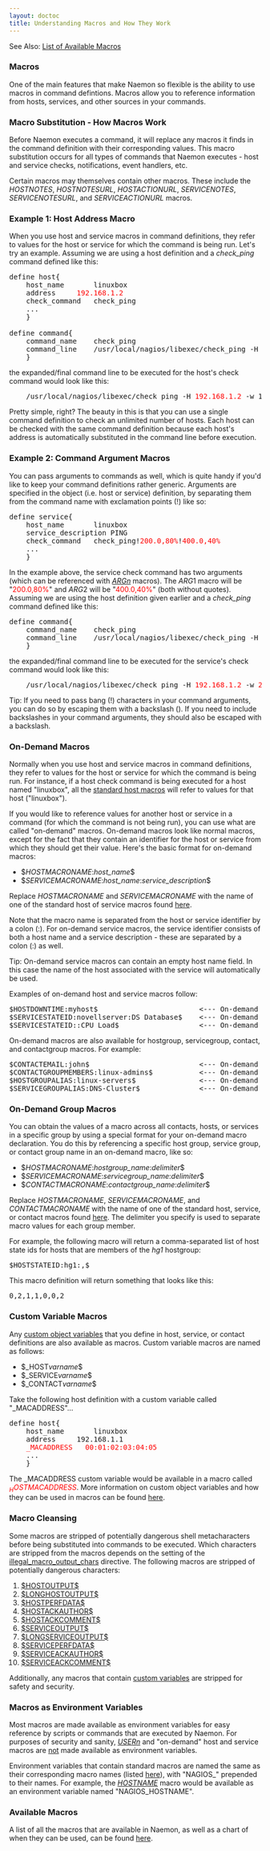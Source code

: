 ```yaml
---
layout: doctoc
title: Understanding Macros and How They Work
---
```




<span class="glyphicon glyphicon-arrow-right"></span> See Also: <a href="macrolist.html">List of Available Macros</a>

### Macros

One of the main features that make Naemon so flexible is the ability to use macros in command defintions. Macros allow you to reference information from hosts, services, and other sources in your commands.

### Macro Substitution - How Macros Work

Before Naemon executes a command, it will replace any macros it finds in the command definition with their corresponding values. This macro substitution occurs for all types of commands that Naemon executes - host and service checks, notifications, event handlers, etc.

Certain macros may themselves contain other macros.  These include the $HOSTNOTES$, $HOSTNOTESURL$, $HOSTACTIONURL$, $SERVICENOTES$, $SERVICENOTESURL$, and $SERVICEACTIONURL$ macros.

### Example 1: Host Address Macro

When you use host and service macros in command definitions, they refer to values for the host or service for which the command is being run.  Let's try an example.  Assuming we are using a host definition and a <i>check_ping</i> command defined like this:

<pre>
define host{
	host_name		linuxbox
	address		<font color="red">192.168.1.2</font>
	check_command	check_ping
	...
	}

define command{
	command_name    check_ping
	command_line    /usr/local/nagios/libexec/check_ping -H <font color="red">$HOSTADDRESS$</font> -w 100.0,90% -c 200.0,60%
	}
</pre>

the expanded/final command line to be executed for the host's check command would look like this:

<pre>
	/usr/local/nagios/libexec/check_ping -H <font color="red">192.168.1.2</font> -w 100.0,90% -c 200.0,60%
</pre>

Pretty simple, right?  The beauty in this is that you can use a single command definition to check an unlimited number of hosts.  Each host can be checked with the same command definition because each host's address is automatically substituted in the command line before execution.

### Example 2: Command Argument Macros

You can pass arguments to commands as well, which is quite handy if you'd like to keep your command definitions rather generic.  Arguments are specified in the object (i.e. host or service) definition, by separating them from the command name with exclamation points (!) like so:

<pre>
define service{
	host_name		linuxbox
	service_description	PING
	check_command	check_ping!<font color="red">200.0,80%</font>!<font color="red">400.0,40%</font>
	...
	}
</pre>

In the example above, the service check command has two arguments (which can be referenced with <a href="macrolist.html#arg">$ARGn$</a> macros).  The $ARG1$ macro will be "<font color="red">200.0,80%</font>" and $ARG2$ will be "<font color="red">400.0,40%</font>" (both without quotes).  Assuming we are using the host definition given earlier and a <i>check_ping</i> command defined like this:

<pre>
define command{
	command_name    check_ping
	command_line    /usr/local/nagios/libexec/check_ping -H <font color="red">$HOSTADDRESS$</font> -w <font color="red">$ARG1$</font> -c <font color="red">$ARG2$</font>
	}
</pre>

the expanded/final command line to be executed for the service's check command would look like this:

<pre>
	/usr/local/nagios/libexec/check_ping -H <font color="red">192.168.1.2</font> -w <font color="red">200.0,80%</font> -c <font color="red">400.0,40%</font>
</pre>

<span class="glyphicon glyphicon-thumbs-up"></span>Tip: If you need to pass bang (!) characters in your command arguments, you can do so by escaping them with a backslash (\).  If you need to include backslashes in your command arguments, they should also be escaped with a backslash.

### On-Demand Macros

Normally when you use host and service macros in command definitions, they refer to values for the host or service for which the command is being run.  For instance, if a host check command is being executed for a host named "linuxbox", all the <a href="macrolist.html">standard host macros</a> will refer to values for that host ("linuxbox").

If you would like to reference values for another host or service in a command (for which the command is not being run), you can use what are called "on-demand" macros.  On-demand macros look like normal macros, except for the fact that they contain an identifier for the host or service from which they should get their value.  Here's the basic format for on-demand macros:

<ul>
<li>$<i>HOSTMACRONAME</i>:<i>host_name</i>$</li>
<li>$<i>SERVICEMACRONAME</i>:<i>host_name</i>:<i>service_description</i>$</li>
</ul>

Replace <i>HOSTMACRONAME</i> and <i>SERVICEMACRONAME</i> with the name of one of the standard host of service macros found <a href="macrolist.html">here</a>.

Note that the macro name is separated from the host or service identifier by a colon (:).  For on-demand service macros, the service identifier consists of both a host name and a service description - these are separated by a colon (:) as well.

<span class="glyphicon glyphicon-thumbs-up"></span> Tip: On-demand service macros can contain an empty host name field.  In this case the name of the host associated with the service will automatically be used.

Examples of on-demand host and service macros follow:

<pre>
$HOSTDOWNTIME:myhost$                        <--- On-demand host macro
$SERVICESTATEID:novellserver:DS Database$    <--- On-demand service macro
$SERVICESTATEID::CPU Load$                   <--- On-demand service macro with blank host name field
</pre>

On-demand macros are also available for hostgroup, servicegroup, contact, and contactgroup macros.  For example:

<pre>
$CONTACTEMAIL:john$                          <--- On-demand contact macro
$CONTACTGROUPMEMBERS:linux-admins$           <--- On-demand contactgroup macro
$HOSTGROUPALIAS:linux-servers$               <--- On-demand hostgroup macro
$SERVICEGROUPALIAS:DNS-Cluster$              <--- On-demand servicegroup macro
</pre>

### On-Demand Group Macros

You can obtain the values of a macro across all contacts, hosts, or services in a specific group by using a special format for your on-demand macro declaration. You do this by referencing a specific host group, service group, or contact group name in an on-demand macro, like so:

<ul>
<li>$<i>HOSTMACRONAME</i>:<i>hostgroup_name</i>:<i>delimiter</i>$</li>
<li>$<i>SERVICEMACRONAME</i>:<i>servicegroup_name</i>:<i>delimiter</i>$</li>
<li>$<i>CONTACTMACRONAME</i>:<i>contactgroup_name</i>:<i>delimiter</i>$</li>
</ul>

Replace <i>HOSTMACRONAME</i>, <i>SERVICEMACRONAME</i>, and <i>CONTACTMACRONAME</i> with the name of one of the standard host, service, or contact macros found <a href="macrolist.html">here</a>.  The delimiter you specify is used to separate macro values for each group member.

For example, the following macro will return a comma-separated list of host state ids for hosts that are members of the <i>hg1</i> hostgroup:

<pre>
$HOSTSTATEID:hg1:,$
</pre>

This macro definition will return something that looks like this:

<pre>
0,2,1,1,0,0,2
</pre>

### Custom Variable Macros

Any <a href="customobjectvars.html">custom object variables</a> that you define in host, service, or contact definitions are also available as macros.  Custom variable macros are named as follows:

<ul>
<li>$_HOST<i>varname</i>$</li>
<li>$_SERVICE<i>varname</i>$</li>
<li>$_CONTACT<i>varname</i>$</li>
</ul>

Take the following host definition with a custom variable called "_MACADDRESS"...

<pre>
define host{
	host_name		linuxbox
	address		192.168.1.1
	<font color="red">_MACADDRESS	00:01:02:03:04:05</font>
	...
	}
</pre>

The _MACADDRESS custom variable would be available in a macro called <font color="red">$_HOSTMACADDRESS$</font>.  More information on custom object variables and how they can be used in macros can be found <a href="customobjectvars.html">here</a>.

### Macro Cleansing

Some macros are stripped of potentially dangerous shell metacharacters before being substituted into commands to be executed.  Which characters are stripped from the macros depends on the setting of the <a href="configmain.html#illegal_macro_output_chars">illegal_macro_output_chars</a> directive.  The following macros are stripped of potentially dangerous characters:

<ol>
<li><a href="macrolist.html#hostoutput">$HOSTOUTPUT$</a>
<li><a href="macrolist.html#longhostoutput">$LONGHOSTOUTPUT$</a>
<li><a href="macrolist.html#hostperfdata">$HOSTPERFDATA$</a>
<li><a href="macrolist.html#hostackauthor">$HOSTACKAUTHOR$</a>
<li><a href="macrolist.html#hostackcomment">$HOSTACKCOMMENT$</a>
<li><a href="macrolist.html#serviceoutput">$SERVICEOUTPUT$</a>
<li><a href="macrolist.html#longserviceoutput">$LONGSERVICEOUTPUT$</a>
<li><a href="macrolist.html#serviceperfdata">$SERVICEPERFDATA$</a>
<li><a href="macrolist.html#serviceackauthor">$SERVICEACKAUTHOR$</a>
<li><a href="macrolist.html#serviceackcomment">$SERVICEACKCOMMENT$</a>
</ol>

Additionally, any macros that contain <a href="customobjectvars.html">custom variables</a> are stripped for safety and security.

### Macros as Environment Variables

Most macros are made available as environment variables for easy reference by scripts or commands that are executed by Naemon.  For purposes of security and sanity, <a href="macrolist.html#user">$USERn$</a> and "on-demand" host and service macros are <u>not</u> made available as environment variables.

Environment variables that contain standard macros are named the same as their corresponding macro names (listed <a href="macrolist.html">here</a>), with "NAGIOS_" prepended to their names.  For example, the <a href="macrolist.html#hostname">$HOSTNAME$</a> macro would be available as an environment variable named "NAGIOS_HOSTNAME".

### Available Macros

A list of all the macros that are available in Naemon, as well as a chart of when they can be used, can be found <a href="macrolist.html">here</a>.

